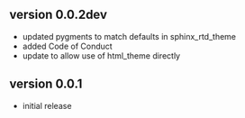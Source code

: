 version 0.0.2dev
--------------
- updated pygments to match defaults in sphinx_rtd_theme
- added Code of Conduct
- update to allow use of html_theme directly

version 0.0.1
-------------
- initial release
